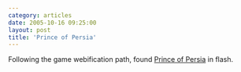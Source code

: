 ```yaml
---
category: articles
date: 2005-10-16 09:25:00
layout: post
title: 'Prince of Persia'
---
```


<p>Following the game webification path, found <a href="http://www.gamespot.com/promos/princeofpersia-game/flash/">Prince of Persia</a> in flash.</p>
